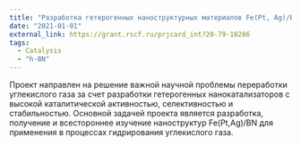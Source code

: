 ```yaml
---
title: "Разработка гетерогенных наноструктурных материалов Fe(Pt, Ag)/BN для переработки углекислого газа"
date: "2021-01-01"
external_link: https://grant.rscf.ru/prjcard_int?20-79-10286
tags:
  - Catalysis
  - "h-BN"
---
```

Проект направлен на решение важной научной проблемы переработки углекислого газа за счет разработки гетерогенных нанокатализаторов с высокой каталитической активностью, селективностью и стабильностью. Основной задачей проекта является разработка, получение и всестороннее изучение наноструктур Fe(Pt,Ag)/BN для применения в процессах гидрирования углекислого газа.
<!--more-->
